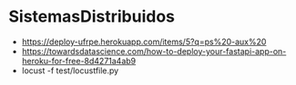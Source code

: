 # SistemasDistribuidos
* https://deploy-ufrpe.herokuapp.com/items/5?q=ps%20-aux%20
* https://towardsdatascience.com/how-to-deploy-your-fastapi-app-on-heroku-for-free-8d4271a4ab9
* locust -f test/locustfile.py 
